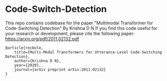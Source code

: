 # Code-Switch-Detection
This repo contains codebase for the paper "Multimodal Transformer for Code-Switching Detection" By Krishna D N
If you find this code useful for your research or development, please cite the following
paper: https://arxiv.org/pdf/2011.02132.pdf

```
@article{recbole,
    title={Multi-Modal Transformers for Utterance-Level Code-Switching Detection},
    author={Krishna D N},
    year={2020},
    journal={arXiv preprint arXiv:2011.02132}
}
```
